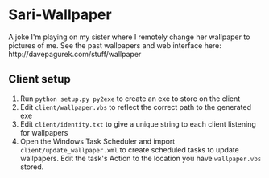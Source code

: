 <h1>Sari-Wallpaper</h1>
A joke I'm playing on my sister where I remotely change her wallpaper to pictures of me.
See the past wallpapers and web interface here: http://davepagurek.com/stuff/wallpaper

<h2>Client setup</h2>
<ol>
  <li>Run <code>python setup.py py2exe</code> to create an exe to store on the client</li>
  <li>Edit <code>client/wallpaper.vbs</code> to reflect the correct path to the generated exe</li>
  <li>Edit <code>client/identity.txt</code> to give a unique string to each client listening for wallpapers</li>
  <li>Open the Windows Task Scheduler and import <code>client/update_wallpaper.xml</code> to create scheduled tasks to update wallpapers. Edit the task's Action to the location you have <code>wallpaper.vbs</code> stored.</li>
</ol>

